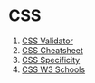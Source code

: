 # CSS

1. [CSS Validator](https://jigsaw.w3.org/css-validator/#validate_by_input)
2. [CSS Cheatsheet](https://htmlcheatsheet.com/css/)
3. [CSS Specificity](https://specificity.keegan.st/)
4. [CSS W3 Schools](https://www.w3schools.com/css/default.asp)
